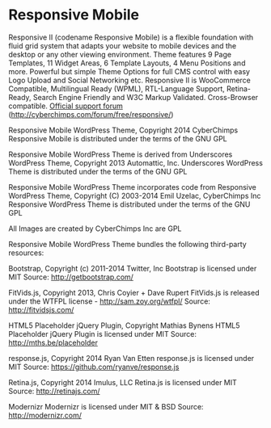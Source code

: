 Responsive Mobile
=============

Responsive II (codename Responsive Mobile) is a flexible foundation with fluid grid system that adapts your website to mobile devices and the desktop or any other viewing environment. Theme features 9 Page Templates, 11 Widget Areas, 6 Template Layouts, 4 Menu Positions and more. Powerful but simple Theme Options for full CMS control with easy Logo Upload and Social Networking etc. Responsive II is WooCommerce Compatible, Multilingual Ready (WPML), RTL-Language Support, Retina-Ready, Search Engine Friendly and W3C Markup Validated. Cross-Browser compatible. <a href="http://cyberchimps.com/forum/free/responsive/">Official support forum</a> (http://cyberchimps.com/forum/free/responsive/)


Responsive Mobile WordPress Theme, Copyright 2014 CyberChimps
Responsive Mobile is distributed under the terms of the GNU GPL

Responsive Mobile WordPress Theme is derived from Underscores WordPress Theme, Copyright 2013 Automattic, Inc.
Underscores WordPress Theme is distributed under the terms of the GNU GPL

Responsive Mobile WordPress Theme incorporates code from Responsive WordPress Theme, Copyright (C) 2003-2014 Emil Uzelac, CyberChimps Inc
Responsive WordPress Theme is distributed under the terms of the GNU GPL

All Images are created by CyberChimps Inc are GPL

Responsive Mobile WordPress Theme bundles the following third-party resources:

Bootstrap, Copyright (c) 2011-2014 Twitter, Inc
Bootstrap is licensed under MIT
Source: http://getbootstrap.com/

FitVids.js, Copyright 2013, Chris Coyier + Dave Rupert
FitVids.js is released under the WTFPL license - http://sam.zoy.org/wtfpl/
Source: http://fitvidsjs.com/

HTML5 Placeholder jQuery Plugin, Copyright Mathias Bynens
HTML5 Placeholder jQuery Plugin is licensed under MIT
Source: http://mths.be/placeholder

response.js, Copyright 2014 Ryan Van Etten
response.js is licensed under MIT
Source: https://github.com/ryanve/response.js

Retina.js, Copyright 2014 Imulus, LLC
Retina.js is licensed under MIT
Source: http://retinajs.com/

Modernizr
Modernizr is licensed under MIT & BSD
Source: http://modernizr.com/
